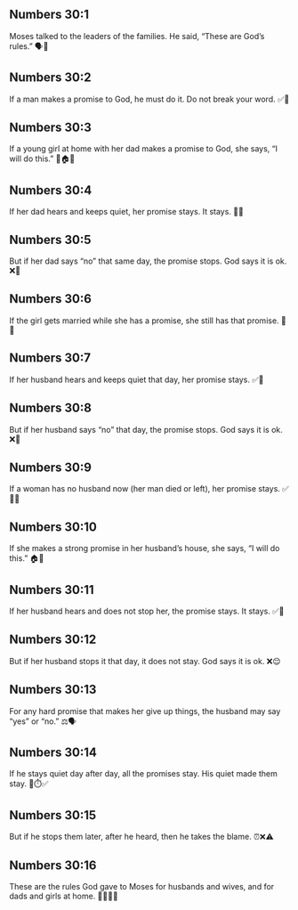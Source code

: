 ## Numbers 30:1
Moses talked to the leaders of the families. He said, “These are God’s rules.” 🗣️📜
## Numbers 30:2
If a man makes a promise to God, he must do it. Do not break your word. ✅🙏
## Numbers 30:3
If a young girl at home with her dad makes a promise to God, she says, “I will do this.” 👧🏠🙏
## Numbers 30:4
If her dad hears and keeps quiet, her promise stays. It stays. 🤫✅
## Numbers 30:5
But if her dad says “no” that same day, the promise stops. God says it is ok. ❌🛑
## Numbers 30:6
If the girl gets married while she has a promise, she still has that promise. 👰💍
## Numbers 30:7
If her husband hears and keeps quiet that day, her promise stays. ✅🤫
## Numbers 30:8
But if her husband says “no” that day, the promise stops. God says it is ok. ❌🛑
## Numbers 30:9
If a woman has no husband now (her man died or left), her promise stays. ✅🙋‍♀️
## Numbers 30:10
If she makes a strong promise in her husband’s house, she says, “I will do this.” 🏠🤝
## Numbers 30:11
If her husband hears and does not stop her, the promise stays. It stays. ✅🙂
## Numbers 30:12
But if her husband stops it that day, it does not stay. God says it is ok. ❌😌
## Numbers 30:13
For any hard promise that makes her give up things, the husband may say “yes” or “no.” ⚖️🗣️
## Numbers 30:14
If he stays quiet day after day, all the promises stay. His quiet made them stay. 🤫⏱️✅
## Numbers 30:15
But if he stops them later, after he heard, then he takes the blame. ⏰❌⚠️
## Numbers 30:16
These are the rules God gave to Moses for husbands and wives, and for dads and girls at home. 📜👨‍👩‍👧
